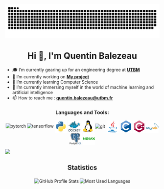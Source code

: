 <img src="https://github.com/balezeauquentin/balezeauquentin/blob/output/snake.svg" alt="Snake animation" />

###
<h1 align="center">Hi 👋, I'm Quentin Balezeau</h1>

- 🎓 I’m currently gearing up for an engineering degree at [**UTBM**](https://www.utbm.fr/)
- 🔭 I’m currently working on [**My project**](https://github.com/balezeauquentin?tab=repositories)
- 🌱 I’m currently learning Computer Science 
- 🤖 I’m currently immersing myself in the world of machine learning and artificial intelligence
- 📫 How to reach me : **quentin.balezeau@utbm.fr**







<h3 align="center">Languages and Tools:</h3>
<p align="center">
    <img src="https://www.vectorlogo.zone/logos/pytorch/pytorch-icon.svg" alt="pytorch" width="40" height="40"/>
    <img src="https://www.vectorlogo.zone/logos/tensorflow/tensorflow-icon.svg" alt="tensorflow" width="40" height="40"/> </a> 
    <img src="https://raw.githubusercontent.com/teamedwardforever/Readme-Generator/71f25dd8b98329b168142a6b782a107b75eab178/svg/Skills/Languages/python-original.svg" alt="Python" width="40" height="40" align="center"/>
    <img src="https://raw.githubusercontent.com/devicons/devicon/master/icons/docker/docker-original-wordmark.svg" alt="docker" width="40" height="40" align="center"/> </a> 
    <img src="https://raw.githubusercontent.com/devicons/devicon/master/icons/linux/linux-original.svg" alt="linux" width="40" height="40" align="center"/>
    <img src="https://www.vectorlogo.zone/logos/git-scm/git-scm-icon.svg" alt="git" width="40" height="40" align="center"/>
    <img src="https://raw.githubusercontent.com/teamedwardforever/Readme-Generator/71f25dd8b98329b168142a6b782a107b75eab178/svg/Skills/Languages/java-original.svg" alt="Java" width="40" height="40" align="center"/>
    <img src="https://raw.githubusercontent.com/teamedwardforever/Readme-Generator/71f25dd8b98329b168142a6b782a107b75eab178/svg/Skills/Languages/c-original.svg" alt="C" width="40" height="40" align="center"/>
    <img src="https://raw.githubusercontent.com/teamedwardforever/Readme-Generator/71f25dd8b98329b168142a6b782a107b75eab178/svg/Skills/Languages/cplusplus-original.svg" alt="CPP" width="40" height="40" align="center"/>
    <img src="https://raw.githubusercontent.com/devicons/devicon/master/icons/mysql/mysql-original-wordmark.svg" alt="mysql" width="40" height="40" align="center"/>
    <img src="https://raw.githubusercontent.com/devicons/devicon/master/icons/postgresql/postgresql-original-wordmark.svg" alt="postgresql" width="40" height="40" align="center"/>
    <img src="https://raw.githubusercontent.com/devicons/devicon/master/icons/nginx/nginx-original.svg" alt="nginx" width="40" height="40" align="center"/>
</p>

<img src="https://user-images.githubusercontent.com/73097560/115834477-dbab4500-a447-11eb-908a-139a6edaec5c.gif">
<h3 align="center" style="font-size: 21px;">Statistics</h3>
<div align= "center";>
    <img align="center" width="32%" src="http://github-profile-summary-cards.vercel.app/api/cards/stats?username=balezeauquentin&theme=2077" alt="GitHub Profile Stats" />
    <img align="center" width="32%" src="http://github-profile-summary-cards.vercel.app/api/cards/most-commit-language?username=balezeauquentin&theme=2077" alt="Most Used Languages" />
</div>




<div align="center">
<a href="https://github.com/balezeauquentin">
</div>

